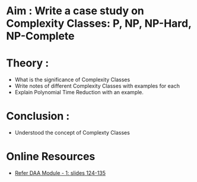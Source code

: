 # Aim : Write a case study on Complexity Classes: P, NP, NP-Hard, NP-Complete
  
# Theory : 
* What is the significance of Complexity Classes
* Write notes of different Complexity Classes with examples for each
* Explain Polynomial Time Reduction with an example.

# Conclusion : 
* Understood the concept of Complexty Classes
  
# Online Resources
* [Refer DAA Module - 1: slides 124-135](https://github.com/LifnaJos/Design-Analysis-of-Algorithm-Theory/blob/main/M1_DAA-2024-25.pdf)
